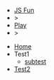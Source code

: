* [JS Fun](/)
* \>
* [Play](/play)
* \>

[//]: # (The above is included due to being a part of the larger JS Fun project, the relative links below also have added the '/play/test.docsify/docs/' prefix. Remove this prefix and the above if serving alone)

* [Home](/play/test.docsify/docs/)
* Test1
  * [subtest](/play/test.docsify/docs/dir/test.md)
* [Test2](play/test.docsify/docs/second.md)
